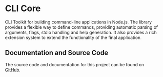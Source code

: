 # CLI Core

CLI Toolkit for building command-line applications in Node.js.
The library provides a flexible way to define commands, providing automatic parsing of arguments, flags, stdio handling and help generation. It also provides a rich extension system to extend the functionality of the final application.

## Documentation and Source Code

The source code and documentation for this project can be found on [GitHub](https://github.com/Giancarl021/cli-core).